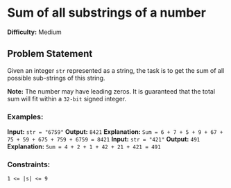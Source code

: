 # Sum of all substrings of a number
**Difficulty:** Medium
## Problem Statement
Given an integer `str` represented as a string, the task is to get the sum of all possible sub-strings of this string.

**Note:** The number may have leading zeros.
It is guaranteed that the total sum will fit within a `32-bit` signed integer.

### Examples:

**Input:** `str = "6759"`
**Output:** `8421`
**Explanation:**
`Sum = 6 + 7 + 5 + 9 + 67 + 75 + 59 + 675 + 759 + 6759 = 8421`
**Input:** `str = "421"`
**Output:** `491`
**Explanation:** 
`Sum = 4 + 2 + 1 + 42 + 21 + 421 = 491`
### Constraints:
`1 <= |s| <= 9`